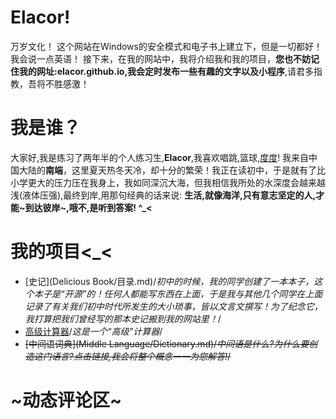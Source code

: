 # Elacor!
万岁文化！ 这个网站在Windows的安全模式和电子书上建立下，但是一切都好！ 我会说一点英语！ 接下来，在我的网站中，我将介绍我和我的项目，**您也不妨记住我的网址:elacor.github.io,我会定时发布一些有趣的文字以及小程序**,请君多指教，吾将不胜感激！

# 我是谁？
大家好,我是练习了两年半的个人练习生,**Elacor**,我喜欢唱跳,篮球,[度度](http://www.baidu.com)! 我来自中国大陆的**南端**，这里夏天热冬天冷，却十分的繁荣！我正在读初中，于是就有了比小学更大的压力压在我身上，我如同深沉大海，但我相信我所处的水深度会越来越浅(液体压强),最终到岸,用那句经典的话来说: **生活,就像海洋,只有意志坚定的人,才能~到达彼岸~,哦不,是听到答案! ^_<**

# 我的项目<_<
* [史记](Delicious Book/目录.md)/*初中的时候，我的同学创建了一本本子，这个本子是“开源”的！任何人都能写东西在上面，于是我与其他几个同学在上面记录了有关我们初中时代所发生的大小琐事，皆以文言文撰写！为了纪念它，我打算把我们曾经写的那本史记搬到我的网站里！*/
* [高级计算器](calc.html)/*这是一个“高级”计算器*/
* ~~[中间语词典](Middle Language/Dictionary.md)/*中间语是什么?为什么要创造这门语言?点击链接,我会将整个概念一一为您解答!*/~~

# ~动态评论区~
